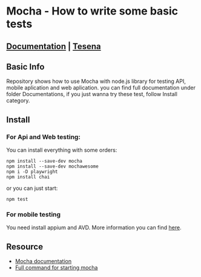 # Mocha - How to write some basic tests

## [Documentation](https://github.com/procesor2017/Mocha/tree/master/Documentations) | [Tesena](https://www.tesena.com/)

## Basic Info
Repository shows how to use Mocha with node.js library for testing API, mobile aplication and web aplication. 
you can find full documentation under folder Documentations, if you just wanna try these test, follow Install category.

## Install
### For Api and Web testing:

You can install everything with some orders:
```
npm install --save-dev mocha
npm install --save-dev mochawesome
npm i -D playwright
npm install chai

```

or you can just start:
```
npm test
```

### For mobile testing
You need install appium and AVD. 
More information you can find [here](http://appium.io/docs/en/about-appium/getting-started/).

## Resource
 - [Mocha documentation](https://devdocs.io/mocha)
 - [Full command for starting mocha](https://mochajs.org/#command-line-usage)